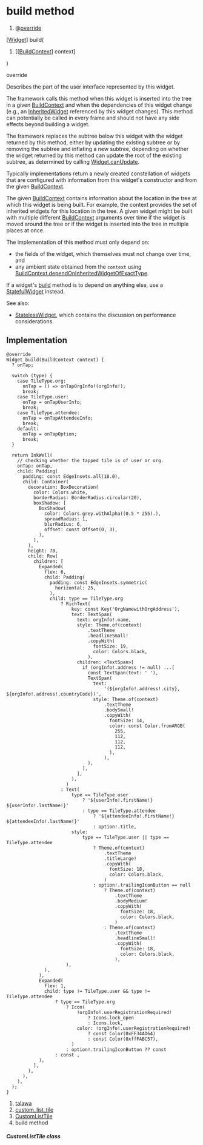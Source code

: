 
<div>

# build method

</div>


<div>

1.  @[override](https://api.flutter.dev/flutter/dart-core/override-constant.html)

</div>

[[Widget](https://api.flutter.dev/flutter/widgets/Widget-class.html)]
build(

1.  [[[BuildContext](https://api.flutter.dev/flutter/widgets/BuildContext-class.html)]
    context]

)


override




Describes the part of the user interface represented by this widget.

The framework calls this method when this widget is inserted into the
tree in a given
[BuildContext](https://api.flutter.dev/flutter/widgets/BuildContext-class.html)
and when the dependencies of this widget change (e.g., an
[InheritedWidget](https://api.flutter.dev/flutter/widgets/InheritedWidget-class.html)
referenced by this widget changes). This method can potentially be
called in every frame and should not have any side effects beyond
building a widget.

The framework replaces the subtree below this widget with the widget
returned by this method, either by updating the existing subtree or by
removing the subtree and inflating a new subtree, depending on whether
the widget returned by this method can update the root of the existing
subtree, as determined by calling
[Widget.canUpdate](https://api.flutter.dev/flutter/widgets/Widget/canUpdate.html).

Typically implementations return a newly created constellation of
widgets that are configured with information from this widget\'s
constructor and from the given
[BuildContext](https://api.flutter.dev/flutter/widgets/BuildContext-class.html).

The given
[BuildContext](https://api.flutter.dev/flutter/widgets/BuildContext-class.html)
contains information about the location in the tree at which this widget
is being built. For example, the context provides the set of inherited
widgets for this location in the tree. A given widget might be built
with multiple different
[BuildContext](https://api.flutter.dev/flutter/widgets/BuildContext-class.html)
arguments over time if the widget is moved around the tree or if the
widget is inserted into the tree in multiple places at once.

The implementation of this method must only depend on:

-   the fields of the widget, which themselves must not change over
    time, and
-   any ambient state obtained from the `context` using
    [BuildContext.dependOnInheritedWidgetOfExactType](https://api.flutter.dev/flutter/widgets/BuildContext/dependOnInheritedWidgetOfExactType.html).

If a widget\'s
[build](../../widgets_custom_list_tile/CustomListTile/build.html) method
is to depend on anything else, use a
[StatefulWidget](https://api.flutter.dev/flutter/widgets/StatefulWidget-class.html)
instead.

See also:

-   [StatelessWidget](https://api.flutter.dev/flutter/widgets/StatelessWidget-class.html),
    which contains the discussion on performance considerations.



## Implementation

``` language-dart
@override
Widget build(BuildContext context) {
  ? onTap;

  switch (type) {
    case TileType.org:
      onTap = () => onTapOrgInfo!(orgInfo!);
      break;
    case TileType.user:
      onTap = onTapUserInfo;
      break;
    case TileType.attendee:
      onTap = onTapAttendeeInfo;
      break;
    default:
      onTap = onTapOption;
      break;
  }

  return InkWell(
    // checking whether the tapped tile is of user or org.
    onTap: onTap,
    child: Padding(
      padding: const EdgeInsets.all(18.0),
      child: Container(
        decoration: BoxDecoration(
          color: Colors.white,
          borderRadius: BorderRadius.circular(20),
          boxShadow: [
            BoxShadow(
              color: Colors.grey.withAlpha((0.5 * 255).),
              spreadRadius: 1,
              blurRadius: 6,
              offset: const Offset(0, 3),
            ),
          ],
        ),
        height: 70,
        child: Row(
          children: [
            Expanded(
              flex: 6,
              child: Padding(
                padding: const EdgeInsets.symmetric(
                  horizontal: 25,
                ),
                child: type == TileType.org
                    ? RichText(
                        key: const Key('OrgNamewithOrgAddress'),
                        text: TextSpan(
                          text: orgInfo!.name,
                          style: Theme.of(context)
                              .textTheme
                              .headlineSmall!
                              .copyWith(
                                fontSize: 19,
                                color: Colors.black,
                              ),
                          children: <TextSpan>[
                            if (orgInfo!.address != null) ...[
                              const TextSpan(text: ' '),
                              TextSpan(
                                text:
                                    '(${orgInfo!.address!.city}, ${orgInfo!.address!.countryCode})',
                                style: Theme.of(context)
                                    .textTheme
                                    .bodySmall!
                                    .copyWith(
                                      fontSize: 14,
                                      color: const Color.fromARGB(
                                        255,
                                        112,
                                        112,
                                        112,
                                      ),
                                    ),
                              ),
                            ],
                          ],
                        ),
                      )
                    : Text(
                        type == TileType.user
                            ? '${userInfo!.firstName!} ${userInfo!.lastName!}'
                            : type == TileType.attendee
                                ? '${attendeeInfo!.firstName!} ${attendeeInfo!.lastName!}'
                                : option!.title,
                        style:
                            type == TileType.user || type == TileType.attendee
                                ? Theme.of(context)
                                    .textTheme
                                    .titleLarge!
                                    .copyWith(
                                      fontSize: 18,
                                      color: Colors.black,
                                    )
                                : option!.trailingIconButton == null
                                    ? Theme.of(context)
                                        .textTheme
                                        .bodyMedium!
                                        .copyWith(
                                          fontSize: 18,
                                          color: Colors.black,
                                        )
                                    : Theme.of(context)
                                        .textTheme
                                        .headlineSmall!
                                        .copyWith(
                                          fontSize: 18,
                                          color: Colors.black,
                                        ),
                      ),
              ),
            ),
            Expanded(
              flex: 1,
              child: type != TileType.user && type != TileType.attendee
                  ? type == TileType.org
                      ? Icon(
                          !orgInfo!.userRegistrationRequired!
                              ? Icons.lock_open
                              : Icons.lock,
                          color: !orgInfo!.userRegistrationRequired!
                              ? const Color(0xFF34AD64)
                              : const Color(0xffFABC57),
                        )
                      : option!.trailingIconButton ?? const 
                  : const ,
            ),
          ],
        ),
      ),
    ),
  );
}
```







1.  [talawa](../../index.html)
2.  [custom_list_tile](../../widgets_custom_list_tile/)
3.  [CustomListTile](../../widgets_custom_list_tile/CustomListTile-class.html)
4.  build method

##### CustomListTile class







